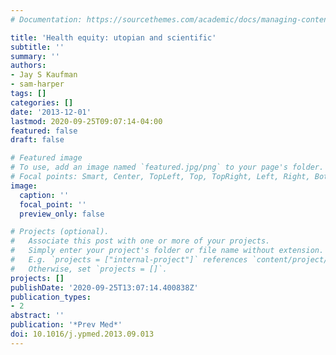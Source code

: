 ```yaml
---
# Documentation: https://sourcethemes.com/academic/docs/managing-content/

title: 'Health equity: utopian and scientific'
subtitle: ''
summary: ''
authors:
- Jay S Kaufman
- sam-harper
tags: []
categories: []
date: '2013-12-01'
lastmod: 2020-09-25T09:07:14-04:00
featured: false
draft: false

# Featured image
# To use, add an image named `featured.jpg/png` to your page's folder.
# Focal points: Smart, Center, TopLeft, Top, TopRight, Left, Right, BottomLeft, Bottom, BottomRight.
image:
  caption: ''
  focal_point: ''
  preview_only: false

# Projects (optional).
#   Associate this post with one or more of your projects.
#   Simply enter your project's folder or file name without extension.
#   E.g. `projects = ["internal-project"]` references `content/project/deep-learning/index.md`.
#   Otherwise, set `projects = []`.
projects: []
publishDate: '2020-09-25T13:07:14.400838Z'
publication_types:
- 2
abstract: ''
publication: '*Prev Med*'
doi: 10.1016/j.ypmed.2013.09.013
---
```

